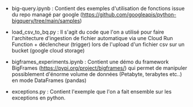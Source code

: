 - big-query.ipynb : Contient des exemples d'utilisation de fonctions issue du repo managé par google (https://github.com/googleapis/python-bigquery/tree/main/samples)
  
- load_csv_to_bq.py : Il s'agit du code que l'on a utilisé pour faire l'architecture d'ingestion de fichier automatique via une Cloud Run Function + déclencheur (trigger) lors de l'upload d'un fichier csv sur un bucket (google cloud storage) 

- bigframes_experiments.ipynb : Contient une démo du framework BigFrames (https://pypi.org/project/bigframes/) qui permet de manipuler possiblement d'énorme volume de données (Petabyte, terabytes etc..) en mode DataFrames (pandas)

- exceptions.py : Contient l'exemple que l'on a fait ensemble sur les exceptions en python.
